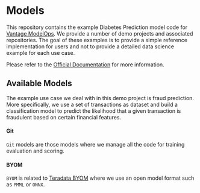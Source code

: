 

# Models

This repository contains the example Diabetes Prediction model code for [Vantage ModelOps](https://docs.teradata.com/r/Teradata-VantageTM-ModelOps-User-Guide/June-2022). We provide a number of demo projects and associated repositories. The goal of these examples is to provide a simple reference implementation for users and not to provide a detailed data science example for each use case. 

Please refer to the [Official Documentation](https://docs.teradata.com/r/Teradata-VantageTM-ModelOps-User-Guide/June-2022) for more information.

## Available Models

The example use case we deal with in this demo project is fraud prediction. More specifically, we use a set of transactions as dataset and build a classification model to predict the likelihood that a given transaction is fraudulent based on certain financial features.

####  Git

`Git` models are those models where we manage all the code for training evaluation and scoring. 

#### BYOM

`BYOM` is related to [Teradata BYOM](https://docs.teradata.com/r/Teradata-VantageTM-Bring-Your-Own-Model-User-Guide/May-2022/Bring-Your-Own-Model) where we use an open model format such as `PMML` or `ONNX`.

